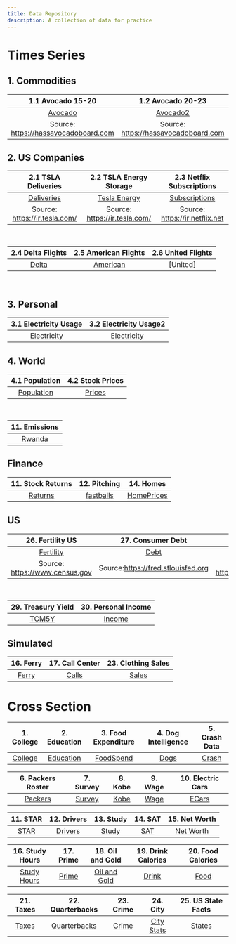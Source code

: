 ```yaml
---
title: Data Repository
description: A collection of data for practice
---
```



# Times Series

## 1. Commodities
|1.1 Avocado 15-20|1.2 Avocado 20-23|1.3 Avocado California|
|:--------:|:------:|:--------:|
|[Avocado](avocado2020.csv)|[Avocado2](avocado2020-2023.csv)|[Cali Avocado](CaliforniaAvocado.csv)|
|Source: <https://hassavocadoboard.com>|Source: <https://hassavocadoboard.com>|Source: <https://hassavocadoboard.com>|

## 2. US Companies
|2.1 TSLA Deliveries|2.2 TSLA Energy Storage|2.3 Netflix Subscriptions|
|:--------:|:------:|:--------:|
[Deliveries](tsla_deliveries.csv)|[Tesla Energy](teslaE.csv)|[Subscriptions](Netflix.csv)|
|Source: <https://ir.tesla.com/>|Source: <https://ir.tesla.com/>|Source: <https://ir.netflix.net>|

<br>

|2.4 Delta Flights|2.5 American Flights|2.6 United Flights|
|:-----------:|:------:|:------:|
|[Delta](Delta.csv)|[American](American.csv)|[United]|

<br>

## 3. Personal
|3.1 Electricity Usage|3.2 Electricity Usage2|
|:-----------:|:------:|
|[Electricity](ElectricityBill.csv)|[Electricity](ElectricityBill2.csv)|

## 4. World

|4.1 Population|4.2 Stock Prices|
|:------------:|:------:|
|[Population](Population.csv)|[Prices](Stocks.csv)|

<br>

|11. Emissions|
|:-----------:|
|[Rwanda](RwandaCo2.csv)|


## Finance

|11. Stock Returns|12. Pitching|14. Homes|
|:-----------:|:------:|:--------:|
|[Returns](returns.csv)|[fastballs](fastballs.csv)|[HomePrices](HomePrices.csv)|

## US
|26. Fertility US|27. Consumer Debt|28. Inflation |
|:-----------:|:------:|:--------:|
|[Fertility](USFertility.csv)|[Debt](USDebt.csv)|[Inflation](Inflation.csv)|
|Source: <https://www.census.gov>| Source:<https://fred.stlouisfed.org>| Source: <https://www.statista.com>|

<br>

|29. Treasury Yield |30. Personal Income|
|:-----------:|:------:|
|[TCM5Y](treasury.csv)|[Income](PersonalIncome.csv)|

## Simulated
|16. Ferry|17. Call Center|23. Clothing Sales|
|:-----------:|:------:|:------:|
|[Ferry](Ferry.csv)|[Calls](CallCenter.csv)|[Sales](sales.csv)|



# Cross Section

|1. College|2. Education|3. Food Expenditure|4. Dog Intelligence|5. Crash Data|
|:--------:|:----------:|:-----------------:|:-----------------:|:-----------:|
|[College](College.csv)|[Education](Education.csv)|[FoodSpend](FoodSpend.csv)|[Dogs](dog_intelligence.csv)|[Crash](Crash.csv)|

|6. Packers Roster|7. Survey|8. Kobe|9. Wage|10. Electric Cars|
|:--------:|:----------:|:-----------------:|:-----------------:|:-----------:|
|[Packers](Packers.csv)|[Survey](Survey_Raw.csv)|[Kobe](Kobe.csv)|[Wage](Wage.csv)|[ECars](Electric.csv)|

|11. STAR|12. Drivers|13. Study|14. SAT|15. Net Worth |
|:--------:|:----------:|:-----------------:|:-----------------:|:-----------:|
|[STAR](STAR.csv)|[Drivers](Drivers.csv)|[Study](study.csv)|[SAT](SAT.csv)|[Net Worth](NetWorth.csv)|

|16. Study Hours|17. Prime |18. Oil and Gold|19. Drink Calories|20. Food Calories|
|:--------:|:----------:|:-----------------:|:-----------------:|:-----------:|
|[Study Hours](StudyHours.csv)|[Prime](Prime.csv)|[Oil and Gold](GoldOil.csv)|[Drink](DrinkCalories.csv)|[Food](FoodCalories.csv)|

|21. Taxes|22. Quarterbacks |23. Crime |24. City|25. US State Facts|
|:--------:|:----------:|:-----------------:|:-----------------:|:-----------:|
|[Taxes](Taxes.csv)|[Quarterbacks](Quarterbacks.csv)|[Crime](Crime.csv)|[City Stats](CityData.csv)|[States](USFacts.csv)|


